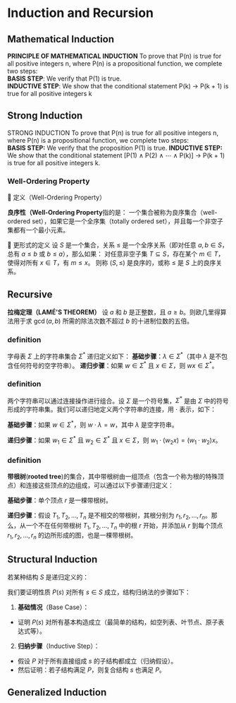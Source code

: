 # Induction and Recursion

## Mathematical Induction

**PRINCIPLE OF MATHEMATICAL INDUCTION** To prove that P(n) is true for all positive integers n, where P(n) is a propositional function, we complete two steps:  
**BASIS STEP**: We verify that P(1) is true.  
**INDUCTIVE STEP**: We show that the conditional statement P(k) → P(k + 1) is true for all positive integers k

## Strong Induction
STRONG INDUCTION To prove that P(n) is true for all positive integers n, where P(n) is a propositional function, we complete two steps:  
**BASIS STEP:** We verify that the proposition P(1) is true.  **INDUCTIVE STEP:** We show that the conditional statement [P(1) ∧ P(2) ∧ ⋯ ∧ P(k)] → P(k + 1) is true for all positive integers k.

### Well-Ordering Property
🌟 定义（Well-Ordering Property）

**良序性（Well-Ordering Property**指的是：
一个集合被称为良序集合（well-ordered set），如果它是一个全序集（totally ordered set），并且每一个非空子集都有一个最小元素。

📘 更形式的定义
设 $S$ 是一个集合，关系 $\leq$ 是一个全序关系（即对任意 $a, b \in S$，总有 $a \leq b$ 或 $b \leq a$），那么如果：
对任意非空子集 $T \subseteq S$，存在某个 $m \in T$，使得对所有 $x \in T$，有 $m \leq x$。
则称 $(S, \leq)$ 是良序的，或称 $\leq$ 是 $S$ 上的良序关系。

## Recursive
**拉梅定理（LAMÉ'S THEOREM）** 设 $a$ 和 $b$ 是正整数，且 $a \geq b$。则欧几里得算法用于求 $\gcd(a, b)$ 所需的除法次数不超过 $b$ 的十进制位数的五倍。

### definition
字母表 $\Sigma$ 上的字符串集合 $\Sigma^*$ 递归定义如下：
**基础步骤**：$\lambda \in \Sigma^*$（其中 $\lambda$ 是不包含任何符号的空字符串）。
**递归步骤**：如果 $w \in \Sigma^*$ 且 $x \in \Sigma$，则 $wx \in \Sigma^*$。

### definition
两个字符串可以通过连接操作进行组合。设 $\Sigma$ 是一个符号集，$\Sigma^*$ 是由 $\Sigma$ 中的符号形成的字符串集。我们可以递归地定义两个字符串的连接，用 $\cdot$ 表示，如下：

**基础步骤**：如果 $w \in \Sigma^*$，则 $w \cdot \lambda = w$，其中 $\lambda$ 是空字符串。

**递归步骤**：如果 $w_1 \in \Sigma^*$ 且 $w_2 \in \Sigma^*$ 且 $x \in \Sigma$，则 $w_1 \cdot (w_2x) = (w_1 \cdot w_2)x$。

### definition
**带根树**(**rooted tree**)的集合，其中带根树由一组顶点（包含一个称为根的特殊顶点）和连接这些顶点的边组成，可以通过以下步骤递归定义：

**基础步骤**：单个顶点 $r$ 是一棵带根树。

**递归步骤**：假设 $T_1, T_2, \ldots, T_n$ 是不相交的带根树，其根分别为 $r_1, r_2, \ldots, r_n$。那么，从一个不在任何带根树 $T_1, T_2, \ldots, T_n$ 中的根 $r$ 开始，并添加从 $r$ 到每个顶点 $r_1, r_2, \ldots, r_n$ 的边所形成的图，也是一棵带根树。

## Structural Induction
若某种结构 $S$ 是递归定义的：

我们要证明性质 $P(s)$ 对所有 $s \in S$ 成立，结构归纳法的步骤如下：
1.	**基础情况**（Base Case）：
- 证明 $P(s)$ 对所有基本构造成立（最简单的结构，如空列表、叶节点、原子表达式等）。
2.	**归纳步骤**（Inductive Step）：
- 假设 $P$ 对于所有直接组成 $s$ 的子结构都成立（归纳假设）。
- 然后证明：若子结构满足 $P$，则复合结构 $s$ 也满足 $P$。

## Generalized Induction
